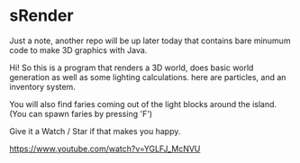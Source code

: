 # sRender


Just a note, another repo will be up later today that contains bare minumum code to make 3D graphics with Java.

Hi! So this is a program that renders a 3D world, does basic world generation as well as some lighting calculations. 
here are particles, and an inventory system.

You will also find faries coming out of the light blocks around the island.
(You can spawn faries by pressing 'F')

Give it a Watch / Star if that makes you happy.


https://www.youtube.com/watch?v=YGLFJ_McNVU
